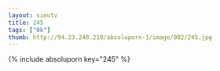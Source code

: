 ```yaml
--- 
layout: sieutv
title: 245
tags: ["0k"]
thumb: http://94.23.248.219/absoluporn-1/image/002/245.jpg
---
```

{% include absoluporn key="245" %} 
